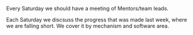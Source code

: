 Every Saturday we should have a meeting of Mentors/team leads.

Each Saturday we discsuss the progress that was made last week, where we are falling short. We cover it by mechanism and software area.

